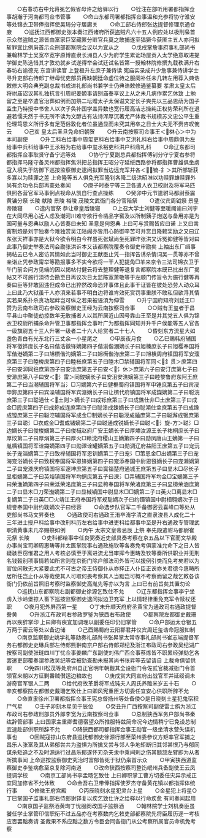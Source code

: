 <!-- { "loadSidebar": true } -->
　　○右春坊右中允蒋冕乞假省母许之给驿以行
　　○铨注在部听用署都指挥佥事胡瀚于河南都司佥书管事
　　○命山东都司署都指挥佥事温和充参将协守淮安等处锦衣卫带俸指挥使吴琦分守居庸关
　　○命工部右侍郎张达提督修理京通仓廒
　　○巡抚江西都御史张本奏江西诸府所获盗贼凡六十五人例应处以极刑枭首示众然盗贼之源皆由富家巨室藏匿分赃官兵莫之敢捕遂至猖獗今获匿主五人亦问拟斩罪宜比例枭首示众刑部都察院会议以为宜从之
　　○戊戌掌詹事府事礼部尚书兼翰林学士吴宽卒宽字原博直隶长洲县人少为府学生累诎场屋贡入太学绝意取进提学御史陈选惜其才敦劝就乡试遂得举会试廷试名皆第一授翰林院修撰九载秩满升右春坊右谕德充  东宫讲读官  上登极升左庶子兼侍读  宪庙实录成升少詹事兼侍讲学士寻升吏部右侍郎丁继母忧吏部员再缺朝廷命虚位待之服阕补任未几转左用荐入典诰敕修大明会典充副总裁书成进礼部尚书兼学士仍典诰敕修通鉴纂要  孝肃太皇太后将祔庙诏议其礼独抗言引周祀姜嫄事请别庙奉享议上从之未几病作累乞休致  上勉留之至是卒遣官治葬如例而加祭二坛赠太子太保谥文定长子奭先以三品恩荫为国子监生乃特授中书舍人以次子奂补国学盖异数也宽行履高洁志操纯正权势荣利所在退避若懦夫然于书无所不读为文醇古有法诗浑厚沉著尤严体裁书规模苏文忠公平生重伦理笃恩义所行多有足范俗敦化者位虽通显而未究其用卒之日士大夫无不赍咨叹惋云
　　○己亥  皇太后圣旦免命妇朝贺
　　○升云南按察司佥事王＜棥心＞中为本司副使
　　○升工科右给事中周玺吏科右给事中艾洪礼科右给事中周鼎俱为左给事中兵科给事中王氶裕为右给事中玺氶裕吏科洪户科鼎礼科
　　○命辽东都司都指挥佥事耿贤守备宁远等处
　　○协守宁夏副总兵都指挥傅钊分守宁夏右参将都指挥马隆守备灵州都指挥焦洪把总指挥王昭分守延绥西路参将都指挥曹雄俱坐虏寇入境失于防御下巡按监察御史逮问拟罪当边远充军并各＜锍-釒＞其所部斩获多寡以为赎罪之差  上命隆等五人俱免充军隆钊各降二级洪昭准以功赎罪雄赎罪外尚有余功令兵部再查处奏闻
　　○庚子时泰宁等三卫各遣人衣卫校尉及将军马匹俱照各营官军马事例点视命从凯自行查点操练
　　○癸卯中元节遣驸马都尉蔡震黄镛分祭  长陵  献陵  景陵  裕陵  茂陵文武衙门各分官陪祭
　　○遣仪宾周钺祭  景皇帝陵寝
　　○遣内官祭  恭让章皇后陵寝
　　○上召大学士刘健等至暖阁谕曰刘宇在大同尽用心近人虑及潮河川难守欲行令凿品字窖及以所制銕子炮送与备用亦是为国可量与恩典以励人心皆奏曰未知  圣意是何恩典  上曰可与赏赐皆应曰诺  上又曰凿窖制炮是刘宇独奏今难独赏吴江陆訚亦皆用心防御辛苦可并赏且降敕奖励之又曰辽东张天祥事亦是大狱今欲令明白今祥虽死张斌尚坐死罪昨张洪又诉冤抑健等皆对曰此事乃御史举奏法司会勘张洪诉本又该都察院覆奏令御史审勘矣  上袖出东厂缉事揭帖云已令人密访其情如此当时御史王献臣止凭一指挥告诱杀情词吴一贯等亦不曾亲诣止凭参政甯举等勘报事多不实今欲将一干人犯提角□羊来京令三法司锦衣卫于午门前会问方见端的因以揭帖付健云将去整理健等退复言都察院本既已批出东厂揭帖又不可施行湏待会勘至日再议次日太监陈宽萧敬等于左顺门传旨令为施行健等再奏曰臣等非敢固违但成命已出猝然改命恐非事体且此事干证皆在彼处恐劳人动众耳  上曰此乃大狱虽千人亦湏来若事不明白边将谁肯效死赏罚事重朕不敢私但欲淂其情实若果系扑杀贪功起衅岂可纵之若果被诬湏为伸雪
　　○升宁国府知府刘廷王□赞为云南布政司右参政监察御史王经为云南按察司佥事
　　○○贼有王玺者于昌平县山中聚徒劫掠数年无敢捕者人以其所居近山因号靠山王至是并其党五人俱为锦衣卫校尉所捕杀命升管卫事都指挥佥事叶广为都指挥同知并升千户侯能等五人官各一级旗尉五十三人升署一级者二十六人给赏者二十七人
　　○昏刻东方流星大如盏色青白有光东北行三丈余一小星尾之
　　○甲辰夜月食
　　○乙巳赐韩府辅国将军徵铧庶长子名曰偕浩徵锋嫡第四子偕湔偕淜嫡长子曰旭榛庶长子曰旭樱奉国将军偕港嫡第二子曰旭槚偕汮嫡第二子曰旭槆偕洊庶第二子曰旭樻周府镇国将军安澓庶第三子曰睦椑庶第四子曰睦枨庶第五子曰睦木□禁辅国将军同＜釒贯＞庶第四子曰安泖同鉒庶第四子曰安浛庶第五子曰安＜氵休＞庶第六子曰安汀庶第七子曰安渺庶第八子曰安＜氵雷＞同鋑嫡长子曰安沮安潐嫡第三子曰睦黎鲁府东阿王庶第二子曰当潮辅国将军当氵□习嫡第六子曰健樇蜀府镇国将军申锤庶第五子曰宾涭申鉨庶第四子曰宾澡辅国将军宾溏嫡长子曰让櫅代府镇国将军成鑅嫡第二子曰聪浣庶第三子曰聪浥仕＜土则＞嫡长子曰成铄庶第三子曰成鐎仕非□土庶第三子曰成金□虒庶第四子曰成鉨成连庶第四子曰聪滜成鋉嫡长子曰聪澒仕坌庶第五子曰成鐌成镗庶第三子曰聪涳辅国将军成金□制嫡长子曰聪涭成鎑庶第二子曰聪澥成锯庶第三子曰聪氵□衣成金□耆成锗嫡第二子曰聪通成锐嫡长子曰聪＜氵旋-方＞聪氵□边嫡长子曰俊梭嫡第二子曰俊棫赵府广安王嫡长子曰厚熽汝源王长子祐桐庶长子曰厚烄第二子曰厚焆第三子曰厚火□赖沈府稷山王嫡第四子曰勋凤唐山王嫡第一子曰胤楀镇国将军诠鏴嫡第四子曰勋濢诠罐嫡第五子曰勋淍辽府益阳王庶第五子曰宠沅长子宠淄嫡第二子曰致榉辅国将军恩钏嫡第二子曰宠氵□策恩金□出嫡第三子曰宠海宠浴嫡长子曰致柷奉国将军恩锋嫡第四子曰宠添奉国中尉恩镪嫡长子曰宠濑嫡第二子曰宠液庆府镇国将军邃坤庶第五子曰寘锱楚府通城王庶第五子曰显木□尽长子显柜嫡第二子曰英焀镇国将军均錭庶第五子曰溁氵□弄辅国将军均金□宝嫡第三子曰荣渔嫡第四子曰荣泜荣洺庶第三子曰显桍奉国将军荣渚庶第三子曰显櫋荣涵庶第二子曰显木□刀荣渤嫡第二子曰显棫镇国中尉显木□□嫡第二子曰英火□离显木□复嫡第二子曰英□□火靖江王府奉国将军规聪嫡次子曰约蹑镇国中尉相翱嫡次子曰规誉奉国中尉约耽嫡次子曰经蓉
　　○命选步队官军二千备御密云喜峰口等处从吏部尚书马文昇奏也
　　○通政使司右通政王洧卒洧字清之直隶浚县人成化二十三年进士授户科给事中改刑科历左右给事中进吏科给都事中至是升右通政专管理武职清黄事未几卒赐祭如例
　　○丙午  太宗文皇帝忌辰  上祭  奉先殿遣驸马都尉崔元祭  长陵
　　○吏科都给事中任良弼奏近吏部具奏考察在京五品以下官而文华殿办事尚宝司卿周惠畴等并太医掌院事右通政施钦等各奏免考俱蒙准允命下之日人皆疑骇臣窃惟君之用人考核必慎至于离进流尤当审挥今惠畴及钦等奏所供职业并无刑名钱榖别项事情若如所言则在京衙门除户部法司外皆可以援例引类而免考矣若以为官位闲散无大紧要此尤不可古之帝王侍御仆从亦择正人仆臣正谀亦关君德今惠畴所居所任岂止仆从等哉使其人可取何畏考察其人当黜岂可概不考察而留之哉乞敕各该衙门仍依前旨照旧考察时监察御史高胤先等亦以为言  上曰已有前旨矣其置勿论
　　○巡抚山东都察院右副都御史徐源乞致仕不允
　　○辽东都指挥佥事李宁坐虏入沙岭堡掠人畜下巡按监察御史逮问拟边卫充军  上以情轻律重免充军令赎杖还职
　　○夜月犯外屏西第一星
　　○丁未升顺天府府丞黄宝为通政司右通政提督誊黄
　　○升浙江布政司右参政罗鉴为狭西右布政使
　　○都察院左都御史戴珊再以疾辞掌印  上曰卿有疾宜加调理以副委任印仍旧掌管
　　○命户部运太仓银五万两于密云等处以备边储
　　○己酉赐蜀府云阳郡君并仪宾周廷玺诰命冠服如制
　　○南京监察御史姚学礼等劾奏礼部尚书张昇掌太常寺事礼部尚书崔志端提督军务右都御史史琳兵部左侍郎熊翀南京户部右侍郎郑纪及浙江布政司右参政吴纪湖广按察司副使张琏四川丁忧佥事姜麟广东副使刘伟广西佥事蔡炼皆不职累经弹劾乞各罢遣吏部覆奏谓参政吴纪等尝被劾查勘未报其尚书张昇等去留请自  上裁命俱留供职
　　○免四川松茂等处府州县正官明年朝觐其全设衙门令佐贰官裁减衙门令首领官来朝以方征剿番贼儧运边粮故也
　　○庚戌赏大同宣府出战官军并延绥调未游奇官军银人二两
　　○给代府故革爵将军成钝夫人周氏养赡米岁五十石
　　○辛亥都察院左都御史戴珊乞致仕上曰卿风宪重臣方切委任宜安心供职所辞不允
　　○命直隶徐州卫署都指挥佥事王宪总督扬州等处备倭○是日晓刻土星犯鬼宿积尸气星
　　○壬子卯刻木星见于辰位
　　○癸丑升广西按察司副使雷士旃为浙江布政司右参政刑部员外郎李宽为云南按察司佥事
　　○总制狭西军务户部尚书秦纮辞管部事  上曰国家主重卿耆德宿望众所推服特兹简命况今边情稍宁已免设总制宜速赴部供职所辞不允
　　○降狭西都司都指挥佥事王勋官一级坐清水营失误机事也
　　○回贼寇掠山东府县巡抚都御史徐源行部至菜州委参议方矩率官军捕之昌乐人张富及其从弟郁尝共为盗惧为所擒又尝与邻人争地矩断归其邻甚恨乃与郁同谋杀矩追之不及时源适行过昌乐郁遂怀刃杂夫隶中乘间剌之伤其额颔左臂即为从者所擒事闻  上命巡按监察御史究治时富郁皆死于狱仍枭首示众
　　○甲寅狭西道监察御史李鉴病愈至京复除河南道
　　○改命狭西按察司整饬岷州兵备副使王云凤提调学校
　　○南京工部尚书李孟旸乞致仕  上曰卿职掌工曹方切委任灾异示戒正宜同加修省不允休致
　　○命金吾右卫带俸指挥使罗杰守备黄花镇以都指挥体统行事
　　○修徽王府宫殿
　　○丙辰晓刻水星犯灵台上星
　　○金星犯上将星○丁巳掌国子监事礼部右侍郎谢铎复以疾乞致仕许之给驿以行命疾愈  有司奏闻起用
　　○南京国子监祭酒黄珣丁忧服阕改国子监祭酒
　　○翰林院学士刘机奏臣虽饕任学士掌管印信职衔不过五品亦在考察数内乞敕吏部都察院先将臣履历逐一考核应否罢黜奏请  圣裁果不系应黜之数方令臣会同各衙门从公考察所属官员命机免考察
